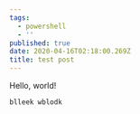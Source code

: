 ```yaml
---
tags:
  - powershell
  - ''
published: true
date: 2020-04-16T02:18:00.269Z
title: test post
---
```

Hello, world!

```
blleek wblodk
```
